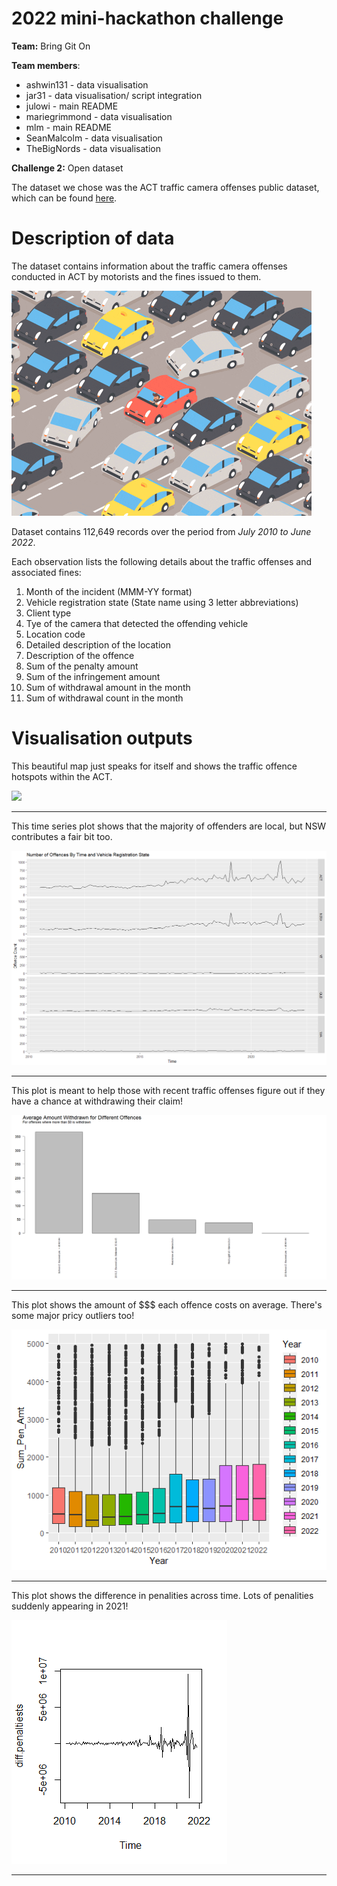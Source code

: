 # 2022 mini-hackathon challenge 

**Team:** Bring Git On  

**Team members**:   
+ ashwin131 - data visualisation    
+ jar31 - data visualisation/ script integration  
+ julowi - main README    
+ mariegrimmond - data visualisation
+ mlm - main README      
+ SeanMalcolm - data visualisation
+ TheBigNords - data visualisation

**Challenge 2:** Open dataset  

The dataset we chose was the ACT traffic camera offenses public dataset, which can be found [here](https://data.gov.au/dataset/ds-act-https%3A%2F%2Fwww.data.act.gov.au%2Fapi%2Fviews%2F2sx9-4wg7/details?q). 

# Description of data

The dataset contains information about the traffic camera offenses 
conducted in ACT by motorists and the fines issued to them.

![accident](giphy.gif)

Dataset contains 112,649 records over the period from *July 2010 
to June 2022*.

Each observation lists the following details about the traffic offenses and associated fines:
1. Month of the incident (MMM-YY format)
2. Vehicle registration state (State name using 3 letter abbreviations)
3. Client type 
4. Tye of the camera that detected the offending vehicle
5. Location code
6. Detailed description of the location
7. Description of the offence
8. Sum of the penalty amount
9. Sum of the infringement amount
10. Sum of withdrawal amount in the month
11. Sum of withdrawal count in the month
 
# Visualisation outputs   

This beautiful map just speaks for itself and shows the traffic offence hotspots within the ACT. 

![](./outputs/ACT_traffic_penalties.png)

***

This time series plot shows that the majority of offenders are local, but NSW contributes a fair bit too.  

![](./outputs/jacob_offence_time_state.png)

***

This plot is meant to help those with recent traffic offenses figure out if they have a chance at withdrawing their claim!  

![](./outputs/Average_withdrawn_amount.PNG)   

*** 

This plot shows the amount of $$$ each offence costs on average. There's some major pricy outliers too! 

![](./outputs/ashwin_timeseries.png)

***

This plot shows the difference in penalities across time. Lots of penalities suddenly appearing in 2021!

![](./outputs/marie_time_series_pplot.png)

*** 
